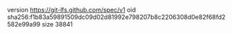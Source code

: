version https://git-lfs.github.com/spec/v1
oid sha256:f1b83a59891509dc09d02d81992e798207b8c2206308d0e82f68fd2582e99a99
size 38841
